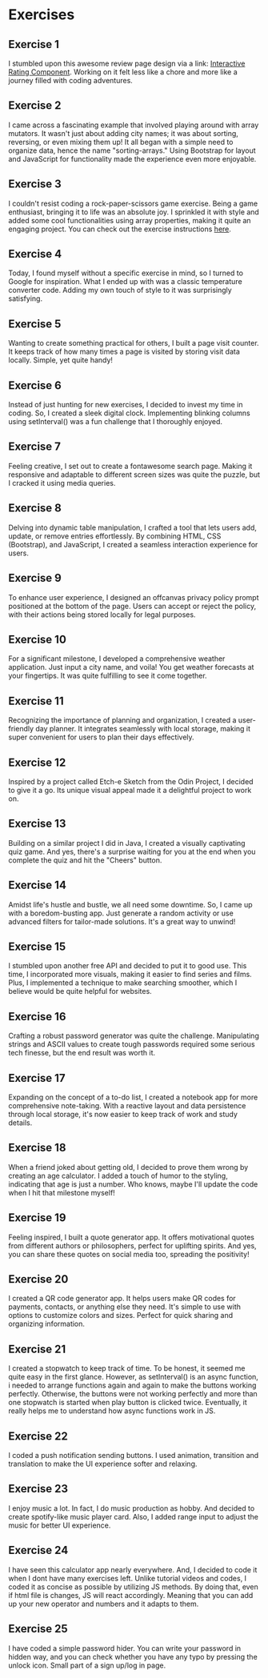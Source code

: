 # Exercises

## Exercise 1
I stumbled upon this awesome review page design via a link: [Interactive Rating Component](https://www.frontendmentor.io/challenges/interactive-rating-component-koxpeBUmI/hub). Working on it felt less like a chore and more like a journey filled with coding adventures.

## Exercise 2
I came across a fascinating example that involved playing around with array mutators. It wasn't just about adding city names; it was about sorting, reversing, or even mixing them up! It all began with a simple need to organize data, hence the name "sorting-arrays." Using Bootstrap for layout and JavaScript for functionality made the experience even more enjoyable.

## Exercise 3
I couldn't resist coding a rock-paper-scissors game exercise. Being a game enthusiast, bringing it to life was an absolute joy. I sprinkled it with style and added some cool functionalities using array properties, making it quite an engaging project. You can check out the exercise instructions [here](https://www.theodinproject.com/lessons/foundations-rock-paper-scissors).

## Exercise 4
Today, I found myself without a specific exercise in mind, so I turned to Google for inspiration. What I ended up with was a classic temperature converter code. Adding my own touch of style to it was surprisingly satisfying.

## Exercise 5
Wanting to create something practical for others, I built a page visit counter. It keeps track of how many times a page is visited by storing visit data locally. Simple, yet quite handy!

## Exercise 6
Instead of just hunting for new exercises, I decided to invest my time in coding. So, I created a sleek digital clock. Implementing blinking columns using setInterval() was a fun challenge that I thoroughly enjoyed.

## Exercise 7
Feeling creative, I set out to create a fontawesome search page. Making it responsive and adaptable to different screen sizes was quite the puzzle, but I cracked it using media queries.

## Exercise 8
Delving into dynamic table manipulation, I crafted a tool that lets users add, update, or remove entries effortlessly. By combining HTML, CSS (Bootstrap), and JavaScript, I created a seamless interaction experience for users.

## Exercise 9
To enhance user experience, I designed an offcanvas privacy policy prompt positioned at the bottom of the page. Users can accept or reject the policy, with their actions being stored locally for legal purposes.

## Exercise 10
For a significant milestone, I developed a comprehensive weather application. Just input a city name, and voila! You get weather forecasts at your fingertips. It was quite fulfilling to see it come together.

## Exercise 11
Recognizing the importance of planning and organization, I created a user-friendly day planner. It integrates seamlessly with local storage, making it super convenient for users to plan their days effectively.

## Exercise 12
Inspired by a project called Etch-e Sketch from the Odin Project, I decided to give it a go. Its unique visual appeal made it a delightful project to work on.

## Exercise 13
Building on a similar project I did in Java, I created a visually captivating quiz game. And yes, there's a surprise waiting for you at the end when you complete the quiz and hit the "Cheers" button.

## Exercise 14
Amidst life's hustle and bustle, we all need some downtime. So, I came up with a boredom-busting app. Just generate a random activity or use advanced filters for tailor-made solutions. It's a great way to unwind!

## Exercise 15
I stumbled upon another free API and decided to put it to good use. This time, I incorporated more visuals, making it easier to find series and films. Plus, I implemented a technique to make searching smoother, which I believe would be quite helpful for websites.

## Exercise 16
Crafting a robust password generator was quite the challenge. Manipulating strings and ASCII values to create tough passwords required some serious tech finesse, but the end result was worth it.

## Exercise 17
Expanding on the concept of a to-do list, I created a notebook app for more comprehensive note-taking. With a reactive layout and data persistence through local storage, it's now easier to keep track of work and study details.

## Exercise 18
When a friend joked about getting old, I decided to prove them wrong by creating an age calculator. I added a touch of humor to the styling, indicating that age is just a number. Who knows, maybe I'll update the code when I hit that milestone myself!

## Exercise 19
Feeling inspired, I built a quote generator app. It offers motivational quotes from different authors or philosophers, perfect for uplifting spirits. And yes, you can share these quotes on social media too, spreading the positivity!

## Exercise 20
I created a QR code generator app. It helps users make QR codes for payments, contacts, or anything else they need. It's simple to use with options to customize colors and sizes. Perfect for quick sharing and organizing information.

## Exercise 21
I created a stopwatch to keep track of time. To be honest, it seemed me quite easy in the first glance. However, as setInterval() is an async function, i needed to arrange functions again and again to make the buttons working perfectly. Otherwise, the buttons were not working perfectly and more than one stopwatch is started when play button is clicked twice. Eventually, it really helps me to understand how async functions work in JS. 

## Exercise 22
I coded a push notification sending buttons. I used animation, transition and translation to make the UI experience softer and relaxing. 

## Exercise 23
I enjoy music a lot. In fact, I do music production as hobby. And decided to create spotify-like music player card. Also, I added range input to adjust the music for better UI experience.

## Exercise 24
I have seen this calculator app nearly everywhere. And, I decided to code it when I dont have many exercises left. Unlike tutorial videos and codes, I coded it as concise as possible by utilizing JS methods. By doing that, even if html file is changes, JS will react accordingly. Meaning that you can add up your new operator and numbers and it adapts to them.

## Exercise 25
I have coded a simple password hider. You can write your password in hidden way, and you can check whether you have any typo by pressing the unlock icon. Small part of a sign up/log in page.
